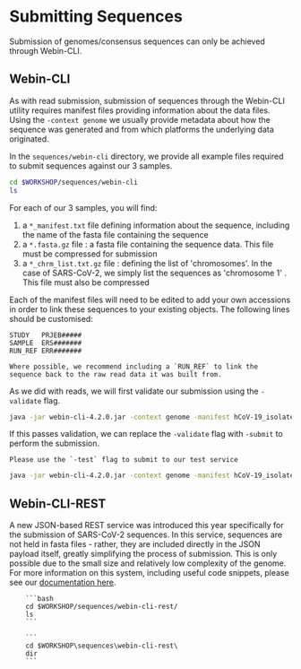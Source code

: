 # Submitting Sequences

Submission of genomes/consensus sequences can only be achieved through Webin-CLI.

## Webin-CLI

As with read submission, submission of sequences through the Webin-CLI utility requires manifest files providing information about the data files. Using the `-context genome` we usually provide metadata about how the sequence was generated and from which platforms the underlying data originated. 

In the `sequences/webin-cli` directory, we provide all example files required to submit sequences against our 3 samples.
```bash
cd $WORKSHOP/sequences/webin-cli
ls
```

For each of our 3 samples, you will find:
1. a `*_manifest.txt` file defining information about the sequence, including the name of the fasta file containing the sequence 
2. a `*.fasta.gz` file : a fasta file containing the sequence data. This file must be compressed for submission
3. a `*_chrm_list.txt.gz` file : defining the list of 'chromosomes'. In the case of SARS-CoV-2, we simply list the sequences as 'chromosome 1' . This file must also be compressed

Each of the manifest files will need to be edited to add your own accessions in order to link these sequences to your existing objects. The following lines should be customised:
```
STUDY   PRJEB#####
SAMPLE  ERS#######
RUN_REF ERR#######
```

```{note}
Where possible, we recommend including a `RUN_REF` to link the sequence back to the raw read data it was built from.
```

As we did with reads, we will first validate our submission using the `-validate` flag.

```bash
java -jar webin-cli-4.2.0.jar -context genome -manifest hCoV-19_isolate_1_manifest.txt -userName user -password pass -test -validate
```

If this passes validation, we can replace the `-validate` flag with `-submit` to perform the submission.

```{warning}
Please use the `-test` flag to submit to our test service
```

```bash
java -jar webin-cli-4.2.0.jar -context genome -manifest hCoV-19_isolate_1_manifest.txt -userName user -password pass -test -submit
```

## Webin-CLI-REST

A new JSON-based REST service was introduced this year specifically for the submission of SARS-CoV-2 sequences. In this service, sequences are not held in fasta files - rather, they are included directly in the JSON payload itself, greatly simplifying the process of submission. This is only possible due to the small size and relatively low complexity of the genome. For more information on this system, including useful code snippets, please see our [documentation here](../help_and_guides/webin-cli-rest.html).

```{tabbed} Unix/MacOS
    ```bash
    cd $WORKSHOP/sequences/webin-cli-rest/
    ls
    ```
```
```{tabbed} Windows
    ```
    cd $WORKSHOP\sequences\webin-cli-rest\
    dir
    ```
```
